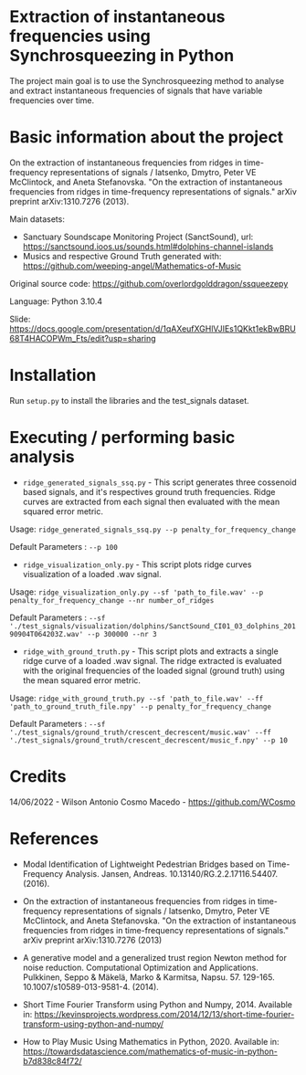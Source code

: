 # Extraction of instantaneous frequencies using Synchrosqueezing in Python

The project main goal is to use the Synchrosqueezing method to analyse and extract instantaneous frequencies of signals that have variable frequencies over time.

# Basic information about the project

On the extraction of instantaneous frequencies from ridges in time-frequency representations of signals / Iatsenko, Dmytro, Peter VE McClintock, and Aneta Stefanovska. "On the extraction of instantaneous frequencies from ridges in time-frequency representations of signals." arXiv preprint arXiv:1310.7276 (2013).

Main datasets: 
- Sanctuary Soundscape Monitoring Project (SanctSound), url: https://sanctsound.ioos.us/sounds.html#dolphins-channel-islands
- Musics and respective Ground Truth generated with: https://github.com/weeping-angel/Mathematics-of-Music

Original source code: https://github.com/overlordgolddragon/ssqueezepy

Language: Python 3.10.4

Slide: https://docs.google.com/presentation/d/1qAXeufXGHlVJIEs1QKkt1ekBwBRU68T4HACOPWm_Fts/edit?usp=sharing

# Installation

Run `setup.py` to install the libraries and the test_signals dataset.

# Executing / performing basic analysis

- `ridge_generated_signals_ssq.py` - This script generates three cossenoid based signals, and it's respectives ground truth frequencies. Ridge curves are extracted from each signal then evaluated with the mean squared error metric.

Usage: `ridge_generated_signals_ssq.py --p penalty_for_frequency_change`

Default Parameters : `--p 100`

- `ridge_visualization_only.py` - This script plots ridge curves visualization of a loaded .wav signal.

Usage: `ridge_visualization_only.py --sf 'path_to_file.wav' --p penalty_for_frequency_change --nr number_of_ridges`

Default Parameters : `--sf './test_signals/visualization/dolphins/SanctSound_CI01_03_dolphins_20190904T064203Z.wav' --p 300000 --nr 3`

- `ridge_with_ground_truth.py` - This script plots and extracts a single ridge curve of a loaded .wav signal. The ridge extracted is evaluated with the original frequencies of the loaded signal (ground truth) using the mean squared error metric.

Usage: `ridge_with_ground_truth.py --sf 'path_to_file.wav' --ff 'path_to_ground_truth_file.npy' --p penalty_for_frequency_change`

Default Parameters : `--sf './test_signals/ground_truth/crescent_decrescent/music.wav' --ff './test_signals/ground_truth/crescent_decrescent/music_f.npy' --p 10`


# Credits

14/06/2022 - Wilson Antonio Cosmo Macedo - https://github.com/WCosmo

# References

- Modal Identification of Lightweight Pedestrian Bridges based on Time-Frequency Analysis. Jansen, Andreas. 10.13140/RG.2.2.17116.54407. (2016).

- On the extraction of instantaneous frequencies from ridges in time-frequency representations of signals / Iatsenko, Dmytro, Peter VE McClintock, and Aneta Stefanovska. "On the extraction of instantaneous frequencies from ridges in time-frequency representations of signals." arXiv preprint arXiv:1310.7276 (2013)

- A generative model and a generalized trust region Newton method for noise reduction. Computational Optimization and Applications. Pulkkinen, Seppo & Mäkelä, Marko & Karmitsa, Napsu. 57. 129-165. 10.1007/s10589-013-9581-4. (2014).

- Short Time Fourier Transform using Python and Numpy, 2014. Available in: <https://kevinsprojects.wordpress.com/2014/12/13/short-time-fourier-transform-using-python-and-numpy/>

- How to Play Music Using Mathematics in Python, 2020. Available in: <https://towardsdatascience.com/mathematics-of-music-in-python-b7d838c84f72/> 

